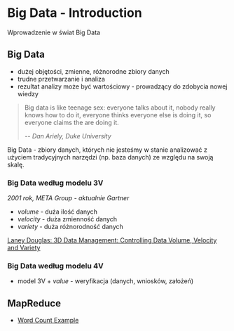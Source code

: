 # Big Data - Introduction

Wprowadzenie w świat Big Data

## Big Data

- dużej objętości, zmienne, różnorodne zbiory danych
- trudne przetwarzanie i analiza
- rezultat analizy może być wartościowy - prowadzący do zdobycia nowej wiedzy

> Big data is like teenage sex:
> everyone talks about it,
> nobody really knows how to do it,
> everyone thinks everyone else is doing it,
> so everyone claims the are doing it.
>
> -- *Dan Ariely, Duke University*

Big Data - zbiory danych, których nie jesteśmy w stanie analizować z użyciem tradycyjnych narzędzi (np. baza danych) ze względu na swoją skalę.

### Big Data według modelu 3V

*2001 rok, META Group - aktualnie Gartner*

- *volume* - duża ilość danych
- *velocity* - duża zmienność danych
- *variety* - duża różnorodność danych

[Laney Douglas: 3D Data Management: Controlling Data Volume, Velocity and Variety](http://blogs.gartner.com/doug-laney/files/2012/01/ad949-3D-Data-Management-Controlling-Data-Volume-Velocity-and-Variety.pdf)

### Big Data według modelu 4V

- model 3V + *value* - weryfikacja (danych, wniosków, założeń)

## MapReduce

- [Word Count Example](map-reduce-word-count-example/)